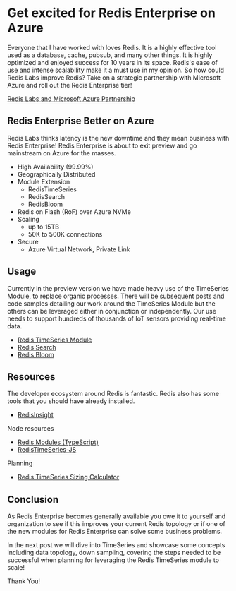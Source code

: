 # Get excited for Redis Enterprise on Azure

Everyone that I have worked with loves Redis.  It is a highly effective tool used as a database, cache, pubsub, and many other things.  It is highly optimized and enjoyed success for 10 years in its space.  Redis's ease of use and intense scalability make it a must use in my opinion.  So how could Redis Labs improve Redis?  Take on a strategic partnership with Microsoft Azure and roll out the Redis Enterprise tier!

[Redis Labs and Microsoft Azure Partnership](https://azure.microsoft.com/en-us/blog/microsoft-and-redis-labs-collaborate-to-give-developers-new-azure-cache-for-redis-capabilities/)


## Redis Enterprise Better on Azure
Redis Labs thinks latency is the new downtime and they mean business with Redis Enterprise!  Redis Enterprise is about to exit preview and go mainstream on Azure for the masses.
* High Availability (99.99%)
* Geographically Distributed
* Module Extension
    * RedisTimeSeries
    * RedisSearch
    * RedisBloom
* Redis on Flash (RoF) over Azure NVMe
* Scaling
    * up to 15TB
    * 50K to 500K connections
* Secure
    * Azure Virtual Network, Private Link

## Usage
Currently in the preview version we have made heavy use of the TimeSeries Module, to replace organic processes.  There will be subsequent posts and code samples detailing our work around the TimeSeries Module but the others can be leveraged either in conjunction or independently.  Our use needs to support hundreds of thousands of IoT sensors providing real-time data. 
*   [Redis TimeSeries Module](https://redislabs.com/modules/redis-timeseries/)
*   [Redis Search](https://oss.redislabs.com/redisearch/)
*   [Redis Bloom](https://redislabs.com/modules/redis-bloom/)

## Resources
The developer ecosystem around Redis is fantastic.  Redis also has some tools that you should have already installed. 

* [RedisInsight](https://redislabs.com/redis-enterprise/redis-insight/ "The best tool for managing Redis and Redis Enterprise")

Node resources
* [Redis Modules (TypeScript)](https://github.com/danitseitlin/redis-modules-sdk/)
* [RedisTimeSeries-JS](https://www.npmjs.com/package/redistimeseries-js)

Planning
* [Redis TimeSeries Sizing Calculator](https://redislabs.com/modules/redis-timeseries/time-series-sizing-calculator/)

## Conclusion
As Redis Enterprise becomes generally available you owe it to yourself and organization to see if this improves your current Redis topology or if one of the new modules for Redis Enterprise can solve some business problems.

In the next post we will dive into TimeSeries and showcase some concepts including data topology, down sampling, covering the steps needed to be successful when planning for leveraging the Redis TimeSeries module to scale!

Thank You!